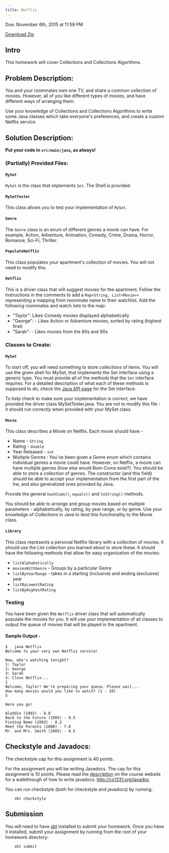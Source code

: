 ```yaml
---
title: Netflix
---
```

Due: November 6th, 2015 at 11:59 PM

[Download Zip](https://github.gatech.edu/cs1331-fall2015/hw-netflix/archive/master.zip)

## Intro
This homework will cover Collections and Collections Algortihms.

## Problem Description:

You and your roommates own one TV, and share a common collection of movies. However, all of you like different types of movies, and have different ways of arranging them.

Use your knowledge of Collections and Collections Algorithms to write some Java classes which take everyone's preferences, and create a custom Netflix service.

## Solution Description:
**Put your code in ``src/main/java``, as always!**

### (Partially) Provided Files:
#### ``MySet``
`MySet` is the class that implements `Set`. The Shell is provided.

#### ``MySetTester``
This class allows you to test your implementation of `MySet`.

#### ``Genre``
The `Genre` class is an enum of different genres a movie can have. For example, Action, Adventure, Animation, Comedy, Crime, Drama, Horror, Romance, Sci-Fi, Thriller.

#### ``PopulateNetflix``
This class populates your apartment's collection of movies. You will not need to modify this.

#### ``Netflix``
This is a driver class that will suggest movies for the apartment. Follow the instructions in the comments to add a `Map<String, List<Movie>>` representing a mapping from roommate name to their watchlist. Add the following roommates and watch lists to the map:

- "Taylor": Likes Comedy movies displayed alphabetically
- "George": - Likes Action or Adventure movies, sorted by rating (highest first)
- "Sarah":  - Likes movies from the 80s and 90s

### Classes to Create:

#### ``MySet``

To start off, you will need something to store _collections_ of items. You will use the given shell for MySet, that implements the Set interface using a generic type. You must provide all of the methods that the `Set` interface requires. For a detailed description of what each of these methods is supposed to do, check the [Java API page](https://docs.oracle.com/javase/8/docs/api/java/util/Set.html) for the Set interface.

To help check to make sure your implementation is correct, we have provided the driver class MySetTester.java. You are not to modify this file - it should run correctly when provided with your MySet class.

#### ``Movie``

This class describes a Movie on Netflix. Each movie should have -

* Name - `String`
* Rating - `double`
* Year Released - `int`
* Multiple Genres : You've been given a Genre enum which contains individual genres a movie could have. However, on Netflix, a movie can have multiple genres (how else would Rom-Coms exist?). You should be able to store a _collection_ of genres. The constructor (and this field) should be able to accept your implementation from the first part of the hw, and also generalized ones provided by Java.

Provide the general `hashCode()`, `equals()` and `toString()` methods.

You should be able to arrange and group movies based on multiple parameters - alphabetically, by rating, by year range, or by genre. Use your knowledge of Collections in Java to lend this functionality to the Movie class.

#### ``Library``
This class represents a personal Netflix library with a _collection_ of movies. It should use the List collection you learned about to store these. It should have the following methods that allow for easy organization of the movies:

* `listAlphabetically`
* `moviesWithGenre` - Groups by a particular Genre
* `listByYearRange` - takes in a starting (inclusive) and ending (exclusive) year
* `listByLowestRating`
* `listByHighestRating`

### Testing
You have been given the ``Netflix`` driver class that will automatically populate the movies for you. It will use your implementation of all classes to output the queue of movies that will be played in the apartment. 

#### Sample Output -
```
$   java Netflix
Welcome to your very own Netflix service!

Now, who's watching tonight?
1: Taylor
2: George
3: Sarah
4: Close Netflix...
1
Welcome, Taylor! We're preparing your queue. Please wait...
How many movies would you like to watch? (1 - 10)
5

Here you go!

Aladdin (1992) - 8.0
Back to the Future (1985) - 8.5
Finding Nemo (2003) - 8.2
Meet the Parents (2000) - 7.0
Mr. and Mrs. Smith (2005) - 6.5
```

## Checkstyle and Javadocs:
The checkstyle cap for this assignment is 40 points.

For the assignment you will be writing Javadocs. The cap for this assignment is 10 points. Please read the [description](http://cs1331.org/javadoc) on the course website for a walkthrough of how to write javadocs: http://cs1331.org/javadoc

You can run checkstyle (both for checkstyle and javadocs) by running:

        sbt checkstyle

## Submission

You will need to have [sbt](http://www.scala-sbt.org/download.html) installed to submit your homework. Once you have it installed, submit your assignment by running from the root of your homework directory:

        sbt submit
